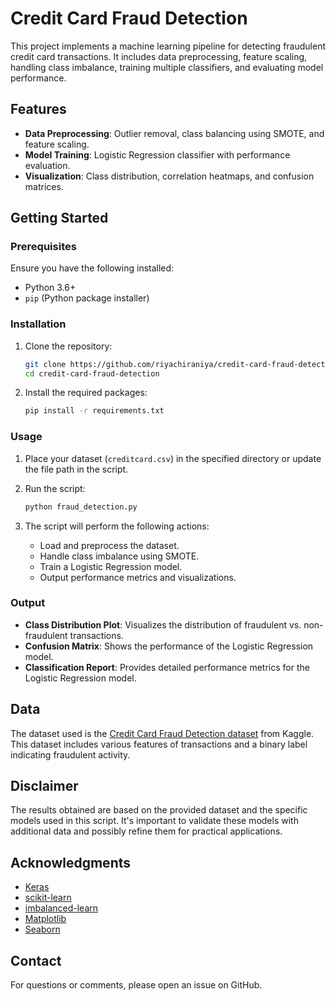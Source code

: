 # Credit Card Fraud Detection

This project implements a machine learning pipeline for detecting fraudulent credit card transactions. It includes data preprocessing, feature scaling, handling class imbalance, training multiple classifiers, and evaluating model performance.

## Features

- **Data Preprocessing**: Outlier removal, class balancing using SMOTE, and feature scaling.
- **Model Training**: Logistic Regression classifier with performance evaluation.
- **Visualization**: Class distribution, correlation heatmaps, and confusion matrices.

## Getting Started

### Prerequisites

Ensure you have the following installed:

- Python 3.6+
- `pip` (Python package installer)

### Installation

1. Clone the repository:

    ```bash
    git clone https://github.com/riyachiraniya/credit-card-fraud-detection.git
    cd credit-card-fraud-detection
    ```

2. Install the required packages:

    ```bash
    pip install -r requirements.txt
    ```

### Usage

1. Place your dataset (`creditcard.csv`) in the specified directory or update the file path in the script.

2. Run the script:

    ```bash
    python fraud_detection.py
    ```

3. The script will perform the following actions:
   - Load and preprocess the dataset.
   - Handle class imbalance using SMOTE.
   - Train a Logistic Regression model.
   - Output performance metrics and visualizations.

### Output

- **Class Distribution Plot**: Visualizes the distribution of fraudulent vs. non-fraudulent transactions.
- **Confusion Matrix**: Shows the performance of the Logistic Regression model.
- **Classification Report**: Provides detailed performance metrics for the Logistic Regression model.

## Data

The dataset used is the [Credit Card Fraud Detection dataset](https://www.kaggle.com/datasets?search=credit+card+fraud) from Kaggle. This dataset includes various features of transactions and a binary label indicating fraudulent activity.

## Disclaimer

The results obtained are based on the provided dataset and the specific models used in this script. It's important to validate these models with additional data and possibly refine them for practical applications.

## Acknowledgments

- [Keras](https://keras.io/)
- [scikit-learn](https://scikit-learn.org/)
- [imbalanced-learn](https://imbalanced-learn.org/)
- [Matplotlib](https://matplotlib.org/)
- [Seaborn](https://seaborn.pydata.org/)

## Contact

For questions or comments, please open an issue on GitHub.
